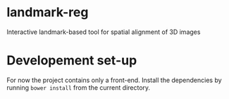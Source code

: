 # landmark-reg

Interactive landmark-based tool for spatial alignment of 3D images

# Developement set-up

For now the project contains only a front-end. Install the dependencies by running `bower install` from the current directory.
